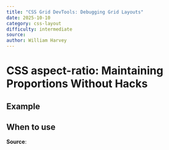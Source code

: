 ```yaml
---
title: "CSS Grid DevTools: Debugging Grid Layouts"
date: 2025-10-10
category: css-layout
difficulty: intermediate
source: 
author: William Harvey
---
```


# CSS aspect-ratio: Maintaining Proportions Without Hacks




## Example



## When to use



**Source**: